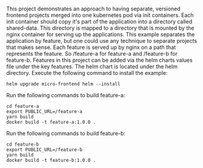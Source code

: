 This project demonstrates an approach to having separate, versioned frontend projects merged into one kubernetes pod via init containers.  Each init container should copy it's part of the application into a directory called shared-data.  This directory is mapped to a directory that is mounted by the nginx container for serving up the applications.  This example separates the application by feature, but one could use any technique to separate projects that makes sense.  Each feature is served up by nginx on a path that represents the feature.  So /feature-a for feature-a and /feature-b for feature-b.  Features in this project can be added via the helm charts values file under the key features.  The helm chart is located under the helm directory.  Execute the following command to install the example:
```
helm upgrade micro-frontend helm --install
```

Run the following commands to build feature-a:
```
cd feature-a
export PUBLIC_URL=/feature-a
yarn build
docker build -t feature-a:1.0.0 .
```

Run the following commands to build feature-b:
```
cd feature-b
export PUBLIC_URL=/feature-b
yarn build
docker build -t feature-b:1.0.0 .
```
